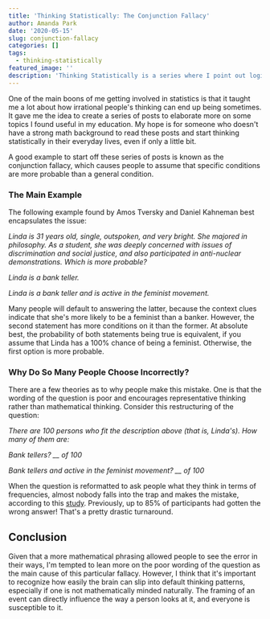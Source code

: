 ```yaml
---
title: 'Thinking Statistically: The Conjunction Fallacy'
author: Amanda Park
date: '2020-05-15'
slug: conjunction-fallacy
categories: []
tags:
  - thinking-statistically
featured_image: ''
description: 'Thinking Statistically is a series where I point out logical fallacies people fall for in order to help make them aware of making that same mistake.'
---
```


One of the main boons of me getting involved in statistics is that it taught me a lot about how irrational people's thinking can end up being sometimes. It gave me the idea to create a series of posts to elaborate more on some topics I found useful in my education. My hope is for someone who doesn't have a strong math background to read these posts and start thinking statistically in their everyday lives, even if only a little bit. 

A good example to start off these series of posts is known as the conjunction fallacy, which causes people to assume that specific conditions are more probable than a general condition.

### The Main Example

The following example found by Amos Tversky and Daniel Kahneman best encapsulates the issue:

*Linda is 31 years old, single, outspoken, and very bright. She majored in philosophy. As a student, she was deeply concerned with issues of discrimination and social justice, and also participated in anti-nuclear demonstrations. Which is more probable?*

*Linda is a bank teller.*

*Linda is a bank teller and is active in the feminist movement.*

Many people will default to answering the latter, because the context clues indicate that she's more likely to be a feminist than a banker. However, the second statement has more conditions on it than the former. At absolute best, the probability of both statements being true is equivalent, if you assume that Linda has a 100% chance of being a feminist. Otherwise, the first option is more probable. 

### Why Do So Many People Choose Incorrectly?

There are a few theories as to why people make this mistake. One is that the wording of the question is poor and encourages representative thinking rather than mathematical thinking. Consider this restructuring of the question:

*There are 100 persons who fit the description above (that is, Linda's). How many of them are:*

*Bank tellers? __ of 100*

*Bank tellers and active in the feminist movement? __ of 100*

When the question is reformatted to ask people what they think in terms of frequencies, almost nobody falls into the trap and makes the mistake, according to this [study](https://www.tandfonline.com/doi/abs/10.1080/14792779143000033). Previously, up to 85% of participants had gotten the wrong answer! That's a pretty drastic turnaround.

## Conclusion

Given that a more mathematical phrasing allowed people to see the error in their ways, I'm tempted to lean more on the poor wording of the question as the main cause of this particular fallacy. However, I think that it's important to recognize how easily the brain can slip into default thinking patterns, especially if one is not mathematically minded naturally. The framing of an event can directly influence the way a person looks at it, and everyone is susceptible to it. 
